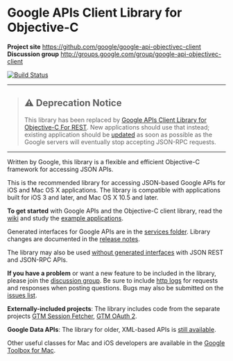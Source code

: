 # Google APIs Client Library for Objective-C #

**Project site** <https://github.com/google/google-api-objectivec-client><br>
**Discussion group** <http://groups.google.com/group/google-api-objectivec-client>

[![Build Status](https://travis-ci.org/google/google-api-objectivec-client.svg?branch=master)](https://travis-ci.org/google/google-api-objectivec-client)

---

> ## :warning: Deprecation Notice
> This library has been replaced by
> [Google APIs Client Library for Objective-C For REST](https://github.com/google/google-api-objectivec-client-for-rest).
> New applications should use that instead; existing application should be
> [updated](https://github.com/google/google-api-objectivec-client-for-rest/wiki/Migrating-From-GTL-to-GTLR)
> as soon as possible as the Google servers will eventually stop
> accepting JSON-RPC requests.

---

Written by Google, this library is a flexible and efficient Objective-C
framework for accessing JSON APIs.

This is the recommended library for accessing JSON-based Google APIs for iOS and
Mac OS X applications.  The library is compatible with applications built for
iOS 3 and later, and Mac OS X 10.5 and later.

**To get started** with Google APIs and the Objective-C client library, read
the [wiki](https://github.com/google/google-api-objectivec-client/wiki)
and study the
[example applications](https://github.com/google/google-api-objectivec-client/tree/master/Examples).

Generated interfaces for Google APIs are in the
[services folder](https://github.com/google/google-api-objectivec-client/tree/master/Source/Services).
Library changes are documented in the
[release notes](https://github.com/google/google-api-objectivec-client/blob/master/ReleaseNotes.md).

The library may also be used
[without generated interfaces](https://github.com/google/google-api-objectivec-client/wiki#using-apis-without-generated-classes)
with JSON REST and JSON-RPC APIs.

**If you have a problem** or want a new feature to be included in the library,
please join the
[discussion group](http://groups.google.com/group/google-api-objectivec-client).
Be sure to include
[http logs](https://github.com/google/google-api-objectivec-client/wiki#logging-http-server-traffic)
for requests and responses when posting questions. Bugs may also be submitted
on the [issues list](https://github.com/google/google-api-objectivec-client/issues).

**Externally-included projects**: The library includes code from the separate
projects [GTM Session Fetcher](https://github.com/google/gtm-session-fetcher),
[GTM OAuth 2](https://github.com/google/gtm-oauth2).

**Google Data APIs**: The library for older, XML-based APIs is
[still available](https://github.com/google/gdata-objectivec-client).

Other useful classes for Mac and iOS developers are available in the
[Google Toolbox for Mac](https://github.com/google/google-toolbox-for-mac).
